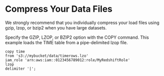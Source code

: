 # Compress Your Data Files<a name="c_best-practices-compress-data-files"></a>

We strongly recommend that you individually compress your load files using gzip, lzop, or bzip2 when you have large datasets\.

Specify the GZIP, LZOP, or BZIP2 option with the COPY command\. This example loads the TIME table from a pipe\-delimited lzop file\.

```
copy time
from 's3://mybucket/data/timerows.lzo' 
iam_role 'arn:aws:iam::0123456789012:role/MyRedshiftRole'
lzop
delimiter '|';
```
